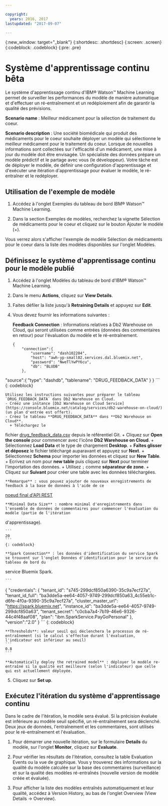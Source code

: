 ```yaml
---

copyright:
  years: 2016, 2017
lastupdated: "2017-09-07"

---
```


{:new_window: target="_blank"}
{:shortdesc: .shortdesc}
{:screen: .screen}
{:codeblock: .codeblock}
{:pre: .pre}

# Système d'apprentissage continu <span class='tag--beta'>bêta</span>

Le système d'apprentissage continu d'IBM® Watson™ Machine Learning permet de surveiller les performances du modèle de manière automatique et d'effectuer un ré-entraînement et un redéploiement afin de garantir la qualité des prévisions.

**Scenario name** : Meilleur médicament pour la sélection de traitement du coeur.

**Scenario description** : Une société biomédicale qui produit des médicaments pour le coeur souhaite déployer un modèle qui sélectionne le meilleur médicament pour
le traitement du coeur. Lorsque de nouvelles informations sont collectées sur l'efficacité d'un médicament, une mise à jour du modèle doit être envisagée. Un spécialiste des données prépare un
modèle prédictif et le partage avec vous (le développeur). Votre tâche est de déployer le modèle, de définir une configuration d'apprentissage et d'exécuter une itération d'apprentissage pour
évaluer le modèle, le ré-entraîner et le redéployer.

## Utilisation de l'exemple de modèle

1. Accédez à l'onglet Exemples du tableau de bord IBM® Watson™ Machine Learning.

2. Dans la section Exemples de modèles, recherchez la vignette Sélection de médicaments pour le coeur et cliquez sur le bouton Ajouter le modèle (+).

Vous verrez alors s'afficher l'exemple de modèle Sélection de médicaments pour le coeur dans la liste des modèles disponibles sur l'onglet Modèles.


## Définissez le système d'apprentissage continu pour le modèle publié

1.  Accédez à l'onglet Modèles du tableau de bord d'IBM® Watson™ Machine Learning.

2.  Dans le menu **Actions**, cliquez sur **View Details**.

3.  Faites défiler la liste jusqu'à **Retraining Details** et appuyez sur **Edit**.

4.  Vous devez fournir les informations suivantes :

    **Feedback Connection** : Informations relatives à Db2 Warehouse on Cloud, qui seront utilisées comme entrées (données des commentaires en retour) pour
l'évaluation du modèle et le ré-entraînement.
    
    ```
    {
        "connection":{
            "username": "dash102204",
            "host": "awh-yp-small02.services.dal.bluemix.net",
            "password": "NweTlYwPY6cu",
            "db": "BLUDB"
        },
   "source":{
            "type": "dashdb",
            "tablename": "DRUG_FEEDBACK_DATA"
        }
    }
    ```
    {: codeblock}

    Utilisez les instructions suivantes pour préparer le tableau `DRUG_FEEDBACK_DATA` dans Db2 Warehouse on Cloud.
    - Créez une instance [Db2 Warehouse on Cloud Service](https://console.bluemix.net/catalog/services/db2-warehouse-on-cloud/) (un plan d'entrée est offert).
    - Créez le tableau **DRUG_FEEDBACK_DATA** dans **Db2 Warehouse on Cloud**.
      + Téléchargez le
fichier [drug_feedback_data.csv](https://raw.githubusercontent.com/pmservice/wml-sample-models/master/spark/drug-selection/data/drug_feedback_data.csv) depuis le référentiel Git.
      + Cliquez sur **Open the console** pour commencer avec l'icône **Db2 Warehouse on Cloud**.
      + Sélectionnez **Load Data** et le type de chargement **Desktop**.
      + **Faîtes glisser et déposez** le fichier téléchargé auparavant et appuyez sur **Next**.
      + Sélectionnez **Schema** pour importer les données et cliquez sur **New Table**.
      + Ecrivez un nom pour **new table** puis cliquez sur **Next** pour terminer l'importation des données.
      + Utilisez `;` comme **séparateur de zone**.
      + Cliquez sur **Suivant** pour créer une table avec les données téléchargées.

    **Remarque** : vous pouvez ajouter de nouveaux enregistrements de feedback à la base de données à l'aide de ce
[noeud final d'API REST](http://watson-ml-api.mybluemix.net/#!/Published32Models/post_v3_wml_instances_instance_id_published_models_published_model_id_feedback)

    **Minimal Data Size** : nombre minimal d'enregistrements dans l'ensemble de données de commentaires pour commencer l'évaluation du modèle (partie de l'itération
d'apprentissage).

    ```
    20
    ```
    {: codeblock}

    **Spark Connection** : les données d'identification du service Spark se trouvent sur l'onglet Données d'identification pour le service du tableau de bord du
service Bluemix Spark.

    ```
{
    "credentials": {
      "tenant_id": "s745-299dcf850a6390-35c9a7ecf27a",
      "tenant_id_full": "ba3dde5a-ee64-4057-9749-299dcf850a63_4c55eb1c-d6fe-4f0a-9390-35c9a7ecf27a",
      "cluster_master_url": "https://spark.bluemix.net",
      "instance_id": "ba3dde5a-ee64-4057-9749-299dcf850a63",
      "tenant_secret": "c0cba7a4-7b19-46e6-9326-44c4f48aaf08",
      "plan": "ibm.SparkService.PayGoPersonal"
    },
         "version":"2.0"
}
    ```
    {: codeblock}

    **Thresholds**: valeur seuil qui déclenchera le processus de ré-entraînement (si le calcul s'effectue durant l'évaluation, l'indicateur est inférieur au seuil)
    ```
    0.8
    ```

    **Automatically deploy the retrained model** : déployer le modèle re-entraîné si la qualité est meilleure (selon l'indicateur) que celle qui est actuellement déployée.
5.  Cliquez sur **Set up**.


## Exécutez l'itération du système d'apprentissage continu

Dans le cadre de l'itération, le modèle sera évalué. Si la précision évaluée est inférieure au modèle seuil spécifié, un ré-entraînement sera déclenché. Deux jeux de données,
l'entraînement et les commentaires, sont utilisés pour le ré-entraînement et l'évaluation.

1. Pour démarrer une nouvelle itération, sur le formulaire **Details** du modèle, sur l'onglet **Monitor**, cliquez sur **Evaluate**.

3. Pour vérifier les résultats de l'itération, consultez la table Evaluation Events ou la vue de graphique. Vous y trouverez des informations sur la qualité du modèle calculée sur la base
des commentaires (surveillance) et sur la qualité des modèles ré-entraînés (nouvelle version de modèle créée et évaluée).

4. Pour afficher la liste des modèles entraînés automatiquement et leur qualité, accédez à Version History, au bas de l'onglet Overview (View Details -> Overview).
